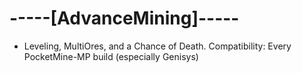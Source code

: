 # -----[AdvanceMining]-----
- Leveling, MultiOres, and a Chance of Death.
Compatibility: Every PocketMine-MP build (especially Genisys)
